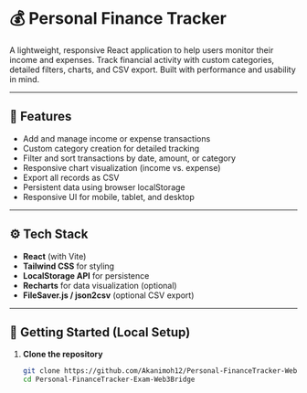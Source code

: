 # 💰 Personal Finance Tracker

A lightweight, responsive React application to help users monitor their income and expenses. Track financial activity with custom categories, detailed filters, charts, and CSV export. Built with performance and usability in mind.

---

## 📌 Features

- Add and manage income or expense transactions
- Custom category creation for detailed tracking
- Filter and sort transactions by date, amount, or category
- Responsive chart visualization (income vs. expense)
- Export all records as CSV
- Persistent data using browser localStorage
- Responsive UI for mobile, tablet, and desktop

---

## ⚙️ Tech Stack

- **React** (with Vite)
- **Tailwind CSS** for styling
- **LocalStorage API** for persistence
- **Recharts** for data visualization (optional)
- **FileSaver.js / json2csv** (optional CSV export)

---

## 🚀 Getting Started (Local Setup)

1. **Clone the repository**
   ```bash
   git clone https://github.com/Akanimoh12/Personal-FinanceTracker-Web3BridgeExam.git
   cd Personal-FinanceTracker-Exam-Web3Bridge